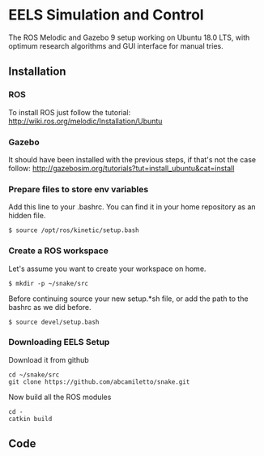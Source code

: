 # EELS Simulation and Control
The ROS Melodic and Gazebo 9 setup working on Ubuntu 18.0 LTS, with optimum research algorithms and GUI interface for manual tries.

## Installation

### ROS
To install ROS just follow the tutorial: http://wiki.ros.org/melodic/Installation/Ubuntu

### Gazebo
It should have been installed with the previous steps, if that's not the case follow: http://gazebosim.org/tutorials?tut=install_ubuntu&cat=install

### Prepare files to store env variables
Add this line to your .bashrc. You can find it in your home repository as an hidden file.

`$ source /opt/ros/kinetic/setup.bash`

### Create a ROS workspace
Let's assume you want to create your workspace on home.

```
$ mkdir -p ~/snake/src
```

Before continuing source your new setup.*sh file, or add the path to the bashrc as we did before.

`$ source devel/setup.bash`

### Downloading EELS Setup

Download it from github
```
cd ~/snake/src
git clone https://github.com/abcamiletto/snake.git
```
Now build all the ROS modules

```
cd -
catkin build
```

## Code 
